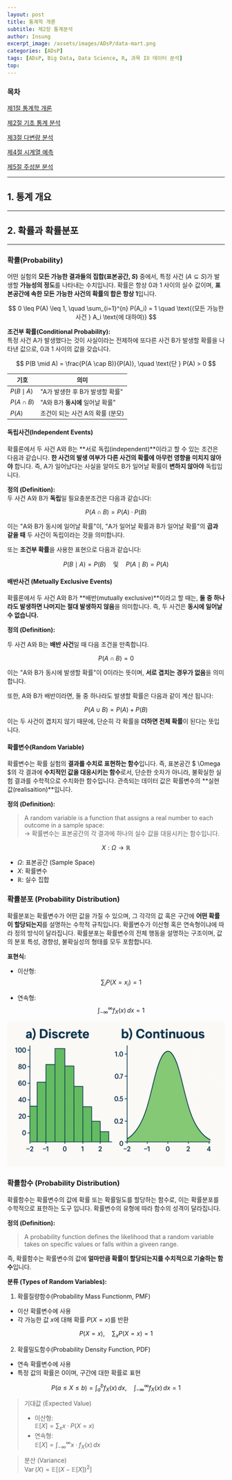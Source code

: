 ```yaml
---
layout: post
title: 통계학 개론
subtitle: 제2장 통계분석
author: Insung
excerpt_image: /assets/images/ADsP/data-mart.png
categories: [ADsP]
tags: [ADsP, Big Data, Data Science, R, 과목 IⅠⅠ 데이터 분석]
top:
---
```


### 목차

[제1절 통계학 개론](/adsp/2025/04/11/statistics-introduction.html)

[제2절 기초 통계 분석](/adsp/2025/04/12/basic-statistics-analysis.html)

[제3절 다변량 분석](/adsp/2025/04/13/multivariate-analysis.html)

[제4절 시계열 예측](/adsp/2025/04/14/time-series-prediction.html)

[제5절 주성분 분석](/adsp/2025/04/15/principal-component-analysis.html)

---

## 1. 통계 개요

---

## 2. 확률과 확률분포

---

### 확률(Probability)

어떤 실험의 **모든 가능한 결과들의 집합(표본공간, $S$)** 중에서, 특정 사건 ($A \subseteq S$)가 발생할 **가능성의 정도**를 나타내는 수치입니다. 확률은 항상 0과 1 사이의 실수 값이며, **표본공간에 속한 모든 가능한 사건의 확률의 합은 항상 1**입니다.

$$
0 \leq P(A) \leq 1, \quad \sum_{i=1}^{n} P(A_i) = 1 \quad \text{(모든 가능한 사건 } A_i \text{에 대하여)}
$$

**조건부 확률(Conditional Probability):**  
특정 사건 A가 발생했다는 것이 사실이라는 전제하에 또다른 사건 B가 발생할 확률을 나타낸 값으로, 0과 1 사이의 값을 갖습니다.

$$
P(B \mid A) = \frac{P(A \cap B)}{P(A)}, \quad \text{단 } P(A) > 0
$$

| 기호 | 의미 |
| --- | --- |
|$P(B \mid A)$|"A가 발생한 후 B가 발생할 확률"|
|$P(A \cap B)$|"A와 B가 **동시에** 일어날 확률"|
|$P(A)$|조건이 되는 사건 A의 확률 (분모)|

#### 독립사건(Independent Events)

확률론에서 두 사건 A와 B는 **서로 독립(independent)**이라고 할 수 있는 조건은 다음과 같습니다.
**한 사건의 발생 여부가 다른 사건의 확률에 아무런 영향을 미치지 않아야** 합니다. 즉, A가 일어났다는 사실을 알아도 B가 일어날 확률이 **변하지 않아야** 독립입니다.

**정의 (Definition):**  
두 사건 A와 B가 **독립**일 필요충분조건은 다음과 같습니다:

$$
	P(A \cap B) = P(A) \cdot P(B)
$$

이는 "A와 B가 동시에 일어날 확률"이, "A가 일어날 확률과 B가 일어날 확률"의 **곱과 같을 때** 두 사건이 독립이라는 것을 의미합니다. 

또는 **조건부 확률**을 사용한 표현으로 다음과 같습니다:

$$
	P(B \mid A) = P(B) \quad \text{및} \quad P(A \mid B) = P(A)
$$

#### 배반사건 (Metually Exclusive Events)

확률론에서 두 사건 A와 B가 **배반(mutually exclusive)**이라고 할 때는, **둘 중 하나라도 발생하면 나머지는 절대 발생하지 않음**을 의미합니다. 즉, 두 사건은 **동시에 일어날 수 없습니다.**

**정의 (Definition):**

두 사건 A와 B는 **배반 사건**일 때 다음 조건을 만족합니다.

$$
	P(A \cap B) = 0
$$

이는 "A와 B가 동시에 발생할 확률"이 0이라는 뜻이며, **서로 겹치는 경우가 없음**을 의미합니다.

또한, A와 B가 배반이라면, 둘 중 하나라도 발생할 확률은 다음과 같이 계산 됩니다:

$$
	P(A \cup B) = P(A) + P(B)
$$
이는 두 사건이 겹치지 않기 때문에, 단순히 각 확률을 **더하면 전체 확률**이 된다는 뜻입니다.

#### 확률변수(Random Variable)
확률변수는 확률 실험의 **결과를 수치로 표현하는 함수**입니다. 즉, 표본공간 $ \Omega $의 각 결과에 **수치적인 값을 대응시키는 함수**로서, 단순한 숫자가 아니라, 불확실한 실험 결과를 수학적으로 수치화한 함수입니다. 관측되는 데이터 값은 확률변수의 **실현값(realisaition)**입니다. 

**정의 (Definition):**

> A random variable is a function that assigns a real number to each outcome in a sample space:  
> -> 확률변수는 표본공간의 각 결과에 하나의 실수 값을 대응시키는 함수입니다.

$$
	X : \Omega \rightarrow \mathbb{R}
$$
- $\Omega$: 표본공간 (Sample Space)
- $X$: 확률변수
- $\mathbb{R}$: 실수 집합


### 확률분포 (Probability Distribution)

확률분포는 확률변수가 어떤 값을 가질 수 있으며, 그 각각의 값 혹은 구간에 **어떤 확률이 할당되는지**를 설명하는 수학적 규칙입니다. 확률변수가 이산형 혹은 연속형이냐에 따라 정의 방식이 달라집니다. 확률분포는 확률변수의 전체 행동을 설명하는 구조이며, 값의 분포 특성, 경향성, 불확실성의 형태를 모두 포함합니다.

**표현식:**

- 이산형:
$$
	\sum_i P(X = x_i) = 1
$$

- 연속형:
$$
	\int_{-\infty}^{\infty} f_X(x)\, dx = 1
$$

![Probability Distribution](../assets/images/ADsP/probability-distribution.png)

### 확률함수 (Probability Distribution)
확률함수는 확률변수의 값에 확률 또는 확률밀도를 할당하는 함수로, 이는 확률분포를 수학적으로 표한하는 도구 입니다. 확률변수의 유형에 따라 함수의 성격이 달라집니다.

**정의 (Definition):**

> A probability function defines the likelihood that a random variable takes on specific values or falls within a giveen range.

즉, 확률함수는 확률변수의 값에 **얼마만큼 확률이 할당되는지를 수치적으로 기술하는 함수**입니다.

**분류 (Types of Random Variables):**

1. 확률질량함수(Probability Mass Functionm, PMF)
- 이산 확률변수에 사용
- 각 가능한 값 $x$에 대해 확률 $P(X = x)$를 반환 

$$
	P(X = x), \quad \sum_x P(X = x) = 1
$$

2. 확률밀도함수(Probability Density Function, PDF)
- 연속 확률변수에 사용 
- 특정 값의 확률은 0이며, 구간에 대한 확률로 표현 

$$
	P(a \leq X \leq b) = \int_a^b f_X(x)\, dx, \quad \int_{-\infty}^{\infty} f_X(x)\, dx = 1
$$

> 기대값 (Expected Value)
> - 이산형:  
> $\mathbb{E}[X] = \sum_x x \cdot P(X = x)$
> - 연속형:  
> $\mathbb{E}[X] = \int_{-\infty}^{\infty} x \cdot f_X(x)\, dx$  

> 분산 (Variance)  
> $\operatorname{Var}(X) = \mathbb{E}[(X - \mathbb{E}[X])^2]$

